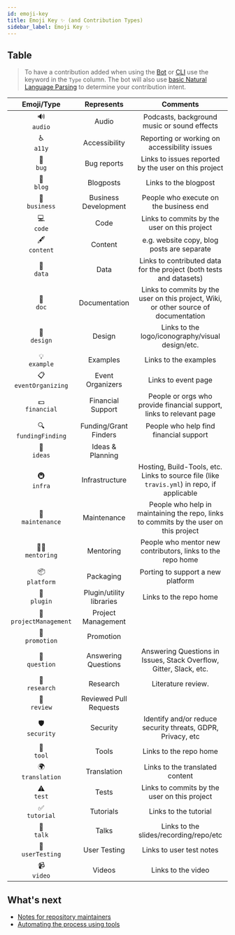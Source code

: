 ```yaml
---
id: emoji-key
title: Emoji Key ✨ (and Contribution Types)
sidebar_label: Emoji Key ✨
---
```


## Table

> To have a contribution added when using the [Bot](bot/overview) or [CLI](cli/overview) use the keyword in the `Type` column. The bot will also use [basic Natural Language Parsing](https://github.com/all-contributors/app/blob/master/lib/parse-comment.js) to determine your contribution intent.

Emoji/Type | Represents | Comments |
:---: | :---: | :---: |
🔊 <br /> `audio` | Audio | Podcasts, background music or sound effects |
♿️ <br /> `a11y` | Accessibility | Reporting or working on accessibility issues |
🐛 <br /> `bug` | Bug reports | Links to issues reported by the user on this project |
📝 <br /> `blog` | Blogposts | Links to the blogpost |
💼 <br /> `business` | Business Development | People who execute on the business end |
💻 <br /> `code` | Code | Links to commits by the user on this project |
🖋 <br /> `content` | Content | e.g. website copy, blog posts are separate |
🔣 <br /> `data` | Data | Links to contributed data for the project (both tests and datasets) |
📖 <br /> `doc` | Documentation | Links to commits by the user on this project, Wiki, or other source of documentation |
🎨 <br /> `design` | Design | Links to the logo/iconography/visual design/etc. |
💡 <br /> `example` | Examples | Links to the examples |
📋 <br /> `eventOrganizing` | Event Organizers | Links to event page |
💵 <br /> `financial` | Financial Support | People or orgs who provide financial support, links to relevant page |
🔍 <br /> `fundingFinding` | Funding/Grant Finders | People who help find financial support |
🤔 <br /> `ideas` | Ideas & Planning | |
🚇 <br /> `infra` | Infrastructure | Hosting, Build-Tools, etc. Links to source file (like `travis.yml`) in repo, if applicable |
🚧 <br /> `maintenance` | Maintenance | People who help in maintaining the repo, links to commits by the user on this project |
🧑‍🏫 <br /> `mentoring` | Mentoring | People who mentor new contributors, links to the repo home |
📦 <br /> `platform` | Packaging | Porting to support a new platform |
🔌 <br /> `plugin` | Plugin/utility libraries | Links to the repo home |
📆 <br /> `projectManagement` | Project Management | |
📣 <br /> `promotion` | Promotion | |
💬 <br /> `question` | Answering Questions | Answering Questions in Issues, Stack Overflow, Gitter, Slack, etc. |
🔬 <br /> `research` | Research | Literature review. |
👀 <br /> `review` | Reviewed Pull Requests | |
🛡️ <br /> `security` | Security | Identify and/or reduce security threats, GDPR, Privacy, etc |
🔧 <br /> `tool` | Tools | Links to the repo home |
🌍 <br /> `translation` | Translation | Links to the translated content |
⚠️ <br /> `test` | Tests | Links to commits by the user on this project |
✅ <br /> `tutorial` | Tutorials | Links to the tutorial |
📢 <br /> `talk` | Talks | Links to the slides/recording/repo/etc |
📓 <br /> `userTesting` | User Testing | Links to user test notes |
📹 <br /> `video` | Videos | Links to the video |

## What's next

- [Notes for repository maintainers](repository-maintainers)
- [Automating the process using tools](tooling)
